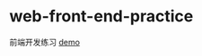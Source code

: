 # web-front-end-practice
前端开发练习
 [demo](http://githgub.github.io/web-front-end-practice/practice.html)
